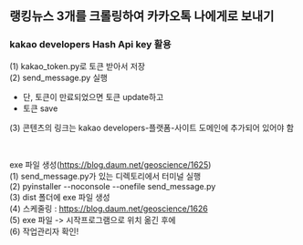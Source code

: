 ## 랭킹뉴스 3개를 크롤링하여 카카오톡 나에게로 보내기
### kakao developers Hash Api key 활용

(1) kakao_token.py로 토큰 받아서 저장  
(2) send_message.py 실행
- 단, 토큰이 만료되었으면 토큰 update하고
- 토큰 save  

(3) 콘텐츠의 링크는 kakao developers-플랫폼-사이트 도메인에 추가되어 있어야 함

  
<Br>  
  
exe 파일 생성(https://blog.daum.net/geoscience/1625)  
(1) send_message.py가 있는 디렉토리에서 터미널 실행  
(2) pyinstaller --noconsole --onefile send_message.py  
(3) dist 폴더에 exe 파일 생성  
(4) 스케줄링 : https://blog.daum.net/geoscience/1626  
(5) exe 파일 -> 시작프로그램으로 위치 옮긴 후에  
(6) 작업관리자 확인!  
